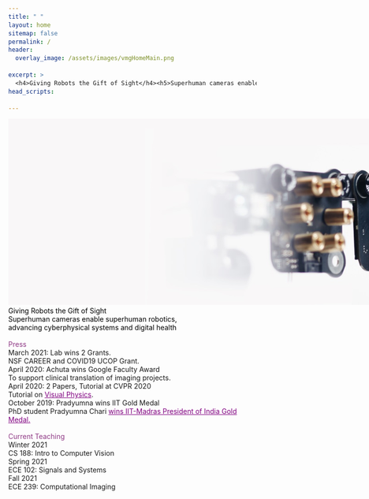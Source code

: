```yaml
---
title: " "
layout: home
sitemap: false
permalink: /
header:
  overlay_image: /assets/images/vmgHomeMain.png

excerpt: >
  <h4>Giving Robots the Gift of Sight</h4><h5>Superhuman cameras enable superhuman robotics,<br>advancing cyberphysical systems and digital health</h5>
head_scripts:

---
```

<main role="main" class="container-fluid">
  <div class="row">
    <div class="col-md-12 image-wrapper">
      <img src="/assets/images/vmgHomeMain.png" class="img-responsive full-width" style="max-width: 1000%;">
      <div class="over-text d-none d-md-none d-lg-block">
	  <div class="heading" style="color:black;">Giving Robots the Gift of Sight</div>
	  <div class="body-home" style="color:black">Superhuman cameras enable superhuman robotics,
	    <br>advancing cyberphysical systems and digital health
	  </div>
      </div>
    </div>
  </div>
</main>
<br>
<main role="main" class="container">
  <div class="row">
    <div class="col-md-5 offset-md-1">
      <div class="heading-home" style="color:#8f3985;">Press</div>
	       <div class="heading-home padded-top">March 2021: Lab wins 2 Grants.</div>
      <div class="body-home">NSF CAREER and COVID19 UCOP Grant.</div>
      <div class="heading-home padded-top">April 2020: Achuta wins Google Faculty Award</div>
      <div class="body-home">To support clinical translation of imaging projects.</div>
      <div class="heading-home padded-top">April 2020: 2 Papers, Tutorial at CVPR 2020</div>
      <div class="body-home">Tutorial on <a style="color: purple;" href="https://visual.ee.ucla.edu/visualphysicstutorial.htm">Visual Physics</a>.</div>
      <div class="heading-home padded-top">October 2019: Pradyumna wins IIT Gold Medal</div>
      <div class="body-home">PhD student Pradyumna Chari 
	  	   <a style="color: purple;" href="https://tinyurl.com/2nd7c2yh">wins IIT-Madras President of India Gold Medal.</a>
	  </div>
      <br>
    </div>
    <div class="col-md-5 offset-md-1">
      <div class="heading-home" style="color:#8f3985;">Current Teaching</div>
      <div class="heading-home padded-top">Winter 2021</div>
      <div class="body-home">CS 188: Intro to Computer Vision</div>
      <div class="heading-home padded-top">Spring 2021</div>
      <div class="body-home">ECE 102: Signals and Systems</div>
      <div class="heading-home padded-top">Fall 2021</div>
      <div class="body-home">ECE 239: Computational Imaging</div>
      <!--<div class="heading-home padded-top">Winter 2019</div>-->
      <!--<div class="body-home">EE 211: Digital Image Processing</div>-->
      <!--<div class="heading-home padded-top">Spring 2019</div>-->
      <!--<div class="body-home">TBD</div>-->
      <br>
    </div>
  </div>
</main> <!-- container -->
